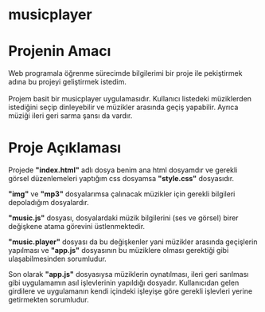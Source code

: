 # musicplayer

# Projenin Amacı

Web programala öğrenme sürecimde bilgilerimi bir proje ile pekiştirmek adına bu projeyi geliştirmek istedim. <br/><br/>
Projem basit bir musicplayer uygulamasıdır. Kullanıcı listedeki müziklerden istediğini seçip dinleyebilir ve müzikler arasında geçiş yapabilir. Ayrıca müziği ileri geri sarma şansı da vardır.

# Proje Açıklaması

Projede **"index.html"** adlı dosya benim ana html dosyamdır ve gerekli görsel düzenlemeleri yaptığım css dosyamsa **"style.css"** dosyasıdır.

**"img"** ve **"mp3"** dosyalarımsa çalınacak müzikler için gerekli bilgileri depoladığım dosyalardır.

**"music.js"** dosyası, dosyalardaki müzik bilgilerini (ses ve görsel) birer değişkene atama görevini üstlenmektedir. 

**"music.player"** dosyası da bu değişkenler yani müzikler arasında geçişlerin yapılması ve **"app.js"** dosyasının bu müziklere olması gerektiği gibi ulaşabilmesinden sorumludur.

Son olarak **"app.js"** dosyasıysa müziklerin oynatılması, ileri geri sarılması gibi uygulamamın asıl işlevlerinin yapıldığı dosyadır. Kullanıcıdan gelen girdilere ve uygulamanın kendi içindeki işleyişe göre gerekli işlevleri yerine getirmekten sorumludur.

